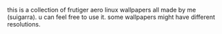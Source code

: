 this is a collection of frutiger aero linux wallpapers all made by me (suigarra).
u can feel free to use it.
some wallpapers might have different resolutions.

